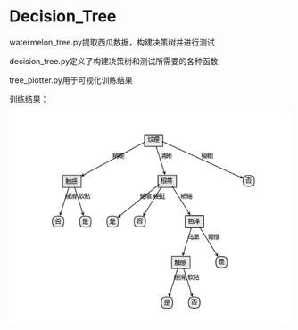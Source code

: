# Decision_Tree

watermelon_tree.py提取西瓜数据，构建决策树并进行测试

decision_tree.py定义了构建决策树和测试所需要的各种函数

tree_plotter.py用于可视化训练结果

训练结果：

![image](https://github.com/Jojo11111/Decision_Tree/blob/master/tree.png)
